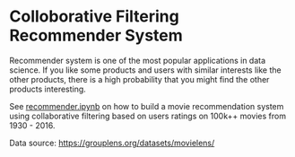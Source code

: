 # Colloborative Filtering Recommender System

Recommender system is one of the most popular applications in data science.
If you like some products and users with similar interests like the other products, there is a high probability that you might find the other products interesting.<br>

See [recommender.ipynb](recommender.ipynb) on how to build a movie recommendation system using collaborative filtering based on users ratings on 100k++ movies from 1930 - 2016.<br>

Data source: https://grouplens.org/datasets/movielens/
